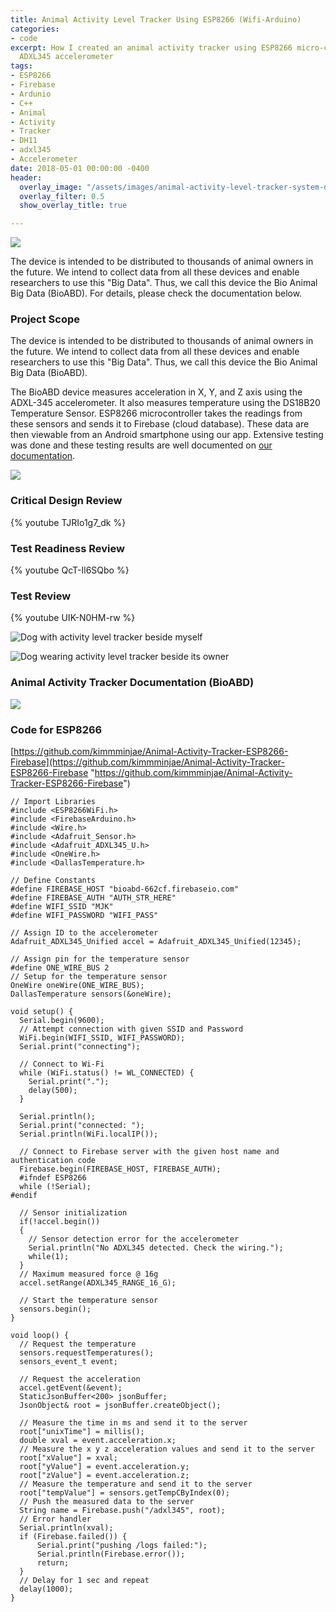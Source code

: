 ```yaml
---
title: Animal Activity Level Tracker Using ESP8266 (Wifi-Arduino)
categories:
- code
excerpt: How I created an animal activity tracker using ESP8266 micro-controller and
  ADXL345 accelerometer
tags:
- ESP8266
- Firebase
- Ardunio
- C++
- Animal
- Activity
- Tracker
- DH11
- adxl345
- Accelerometer
date: 2018-05-01 00:00:00 -0400
header:
  overlay_image: "/assets/images/animal-activity-level-tracker-system-diagram.png"
  overlay_filter: 0.5
  show_overlay_title: true

---
```

![](/assets/images/animal-activity-level-tracker-system-diagram.png)

The device is intended to be distributed to thousands of animal owners in the future. We intend to collect data from all these devices and enable researchers to use this "Big Data". Thus, we call this device the Bio Animal Big Data (BioABD). For details, please check the documentation below.

### Project Scope

The device is intended to be distributed to thousands of animal owners in the future. We intend to collect data from all these devices and enable researchers to use this "Big Data". Thus, we call this device the Bio Animal Big Data (BioABD).

The BioABD device measures acceleration in X, Y, and Z axis using the ADXL-345 accelerometer. It also measures temperature using the DS18B20 Temperature Sensor. ESP8266 microcontroller takes the readings from these sensors and sends it to Firebase (cloud database). These data are then viewable from an Android smartphone using our app. Extensive testing was done and these testing results are well documented on [our documentation](https://app.forestry.io/sites/lyjkvpnlscvfoq/body-media//files/ENG4000-Final-Report-BioABD.pdf).

![](/assets/images/animal-activity-tracker-system-diagram-state.png)

### Critical Design Review

{% youtube TJRIo1g7_dk %}

### Test Readiness Review

{% youtube QcT-Il6SQbo %}

### Test Review

{% youtube UIK-N0HM-rw %}

![Dog with activity level tracker beside myself](/assets/images/animal-activity-level-tracker-dog-mj.jpg)

![Dog wearing activity level tracker beside its owner](/assets/images/animal-activity-level-tracker-dog-trainer.jpg)

### Animal Activity Tracker Documentation (BioABD)

[![](/assets/images/ENG4000-Final-Report-BioABD-thumbnail.png)](/files/ENG4000-Final-Report-BioABD.pdf)

### Code for ESP8266

[https://github.com/kimmminjae/Animal-Activity-Tracker-ESP8266-Firebase](https://github.com/kimmminjae/Animal-Activity-Tracker-ESP8266-Firebase "https://github.com/kimmminjae/Animal-Activity-Tracker-ESP8266-Firebase")

    // Import Libraries
    #include <ESP8266WiFi.h>
    #include <FirebaseArduino.h>
    #include <Wire.h>
    #include <Adafruit_Sensor.h>
    #include <Adafruit_ADXL345_U.h>
    #include <OneWire.h> 
    #include <DallasTemperature.h>
    
    // Define Constants
    #define FIREBASE_HOST "bioabd-662cf.firebaseio.com"
    #define FIREBASE_AUTH "AUTH_STR_HERE"
    #define WIFI_SSID "MJK"
    #define WIFI_PASSWORD "WIFI_PASS"
    
    // Assign ID to the accelerometer
    Adafruit_ADXL345_Unified accel = Adafruit_ADXL345_Unified(12345);
    
    // Assign pin for the temperature sensor
    #define ONE_WIRE_BUS 2
    // Setup for the temperature sensor
    OneWire oneWire(ONE_WIRE_BUS); 
    DallasTemperature sensors(&oneWire);
    
    void setup() {
      Serial.begin(9600);
      // Attempt connection with given SSID and Password
      WiFi.begin(WIFI_SSID, WIFI_PASSWORD);
      Serial.print("connecting");
      
      // Connect to Wi-Fi
      while (WiFi.status() != WL_CONNECTED) {
        Serial.print(".");
        delay(500);
      }
      
      Serial.println();
      Serial.print("connected: ");
      Serial.println(WiFi.localIP());
      
      // Connect to Firebase server with the given host name and authentication code
      Firebase.begin(FIREBASE_HOST, FIREBASE_AUTH);
      #ifndef ESP8266
      while (!Serial);
    #endif
      
      // Sensor initialization
      if(!accel.begin())
      {
        // Sensor detection error for the accelerometer
        Serial.println("No ADXL345 detected. Check the wiring.");
        while(1);
      }
      // Maximum measured force @ 16g
      accel.setRange(ADXL345_RANGE_16_G);
      
      // Start the temperature sensor
      sensors.begin();
    }
    
    void loop() {
      // Request the temperature
      sensors.requestTemperatures();
      sensors_event_t event; 
      
      // Request the acceleration
      accel.getEvent(&event);
      StaticJsonBuffer<200> jsonBuffer;
      JsonObject& root = jsonBuffer.createObject();
      
      // Measure the time in ms and send it to the server
      root["unixTime"] = millis();
      double xval = event.acceleration.x;
      // Measure the x y z acceleration values and send it to the server
      root["xValue"] = xval;
      root["yValue"] = event.acceleration.y;
      root["zValue"] = event.acceleration.z;
      // Measure the temperature and send it to the server
      root["tempValue"] = sensors.getTempCByIndex(0);
      // Push the measured data to the server
      String name = Firebase.push("/adxl345", root);
      // Error handler
      Serial.println(xval);
      if (Firebase.failed()) {
          Serial.print("pushing /logs failed:");
          Serial.println(Firebase.error());
          return;
      }
      // Delay for 1 sec and repeat
      delay(1000);
    }